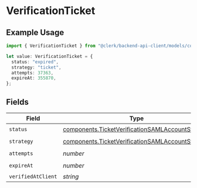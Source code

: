 # VerificationTicket

## Example Usage

```typescript
import { VerificationTicket } from "@clerk/backend-api-client/models/components";

let value: VerificationTicket = {
  status: "expired",
  strategy: "ticket",
  attempts: 37363,
  expireAt: 355870,
};
```

## Fields

| Field                                                                                                                | Type                                                                                                                 | Required                                                                                                             | Description                                                                                                          |
| -------------------------------------------------------------------------------------------------------------------- | -------------------------------------------------------------------------------------------------------------------- | -------------------------------------------------------------------------------------------------------------------- | -------------------------------------------------------------------------------------------------------------------- |
| `status`                                                                                                             | [components.TicketVerificationSAMLAccountStatus](../../models/components/ticketverificationsamlaccountstatus.md)     | :heavy_check_mark:                                                                                                   | N/A                                                                                                                  |
| `strategy`                                                                                                           | [components.TicketVerificationSAMLAccountStrategy](../../models/components/ticketverificationsamlaccountstrategy.md) | :heavy_check_mark:                                                                                                   | N/A                                                                                                                  |
| `attempts`                                                                                                           | *number*                                                                                                             | :heavy_check_mark:                                                                                                   | N/A                                                                                                                  |
| `expireAt`                                                                                                           | *number*                                                                                                             | :heavy_check_mark:                                                                                                   | N/A                                                                                                                  |
| `verifiedAtClient`                                                                                                   | *string*                                                                                                             | :heavy_minus_sign:                                                                                                   | N/A                                                                                                                  |